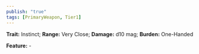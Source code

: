 ```yaml
---
publish: "true"
tags: [PrimaryWeapon, Tier1]
---
```

**Trait:** Instinct; **Range:** Very Close; **Damage:** d10 mag; **Burden:** One-Handed

**Feature:** -
